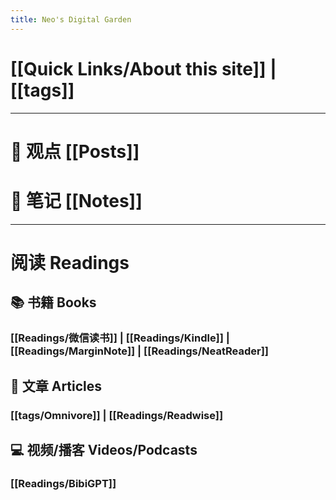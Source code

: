 ```yaml
---
title: Neo's Digital Garden
---
```



# [[Quick Links/About this site]] | [[tags]]

--- 

# 📰 观点 [[Posts]]

# 📒 笔记 [[Notes]]

---

# 阅读 Readings

## 📚 书籍 Books

### [[Readings/微信读书]] | [[Readings/Kindle]] | [[Readings/MarginNote]] | [[Readings/NeatReader]]

## 📰 文章 Articles 

### [[tags/Omnivore]] | [[Readings/Readwise]]

## 💻 视频/播客 Videos/Podcasts 

### [[Readings/BibiGPT]]
 
